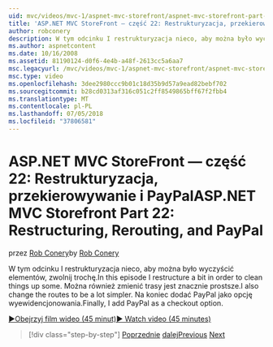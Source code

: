 ```yaml
---
uid: mvc/videos/mvc-1/aspnet-mvc-storefront/aspnet-mvc-storefront-part-22-restructuring-rerouting-and-paypal
title: 'ASP.NET MVC StoreFront — część 22: Restrukturyzacja, przekierowywanie i PayPal | Dokumentacja firmy Microsoft'
author: robconery
description: W tym odcinku I restrukturyzacja nieco, aby można było wyczyścić elementów, zwolnij trochę. Można również zmienić trasy jest znacznie prostsze. Na koniec dodać PayPal jako parametry opcji realizacji transakcji...
ms.author: aspnetcontent
ms.date: 10/16/2008
ms.assetid: 81190124-d0f6-4e4b-a48f-2613cc5a6aa7
msc.legacyurl: /mvc/videos/mvc-1/aspnet-mvc-storefront/aspnet-mvc-storefront-part-22-restructuring-rerouting-and-paypal
msc.type: video
ms.openlocfilehash: 3dee2980ccc9b01c18d35b9d57a9ead82bebf702
ms.sourcegitcommit: b28cd0313af316c051c2ff8549865bff67f2fbb4
ms.translationtype: MT
ms.contentlocale: pl-PL
ms.lasthandoff: 07/05/2018
ms.locfileid: "37806581"
---
```

<a name="aspnet-mvc-storefront-part-22-restructuring-rerouting-and-paypal"></a><span data-ttu-id="c298e-105">ASP.NET MVC StoreFront — część 22: Restrukturyzacja, przekierowywanie i PayPal</span><span class="sxs-lookup"><span data-stu-id="c298e-105">ASP.NET MVC Storefront Part 22: Restructuring, Rerouting, and PayPal</span></span>
====================
<span data-ttu-id="c298e-106">przez [Rob Conery](https://github.com/robconery)</span><span class="sxs-lookup"><span data-stu-id="c298e-106">by [Rob Conery](https://github.com/robconery)</span></span>

<span data-ttu-id="c298e-107">W tym odcinku I restrukturyzacja nieco, aby można było wyczyścić elementów, zwolnij trochę.</span><span class="sxs-lookup"><span data-stu-id="c298e-107">In this episode I restructure a bit in order to clean things up some.</span></span> <span data-ttu-id="c298e-108">Można również zmienić trasy jest znacznie prostsze.</span><span class="sxs-lookup"><span data-stu-id="c298e-108">I also change the routes to be a lot simpler.</span></span> <span data-ttu-id="c298e-109">Na koniec dodać PayPal jako opcję wyewidencjonowania.</span><span class="sxs-lookup"><span data-stu-id="c298e-109">Finally, I add PayPal as a checkout option.</span></span>

[<span data-ttu-id="c298e-110">&#9654;Obejrzyj film wideo (45 minut)</span><span class="sxs-lookup"><span data-stu-id="c298e-110">&#9654; Watch video (45 minutes)</span></span>](https://channel9.msdn.com/Blogs/ASP-NET-Site-Videos/aspnet-mvc-storefront-part-22-restructuring-rerouting-and-paypal)

> [!div class="step-by-step"]
> <span data-ttu-id="c298e-111">[Poprzednie](aspnet-mvc-storefront-part-21-order-manager-and-personalization.md)
> [dalej](aspnet-mvc-storefront-part-23-getting-started-with-domain-driven-design.md)</span><span class="sxs-lookup"><span data-stu-id="c298e-111">[Previous](aspnet-mvc-storefront-part-21-order-manager-and-personalization.md)
[Next](aspnet-mvc-storefront-part-23-getting-started-with-domain-driven-design.md)</span></span>
